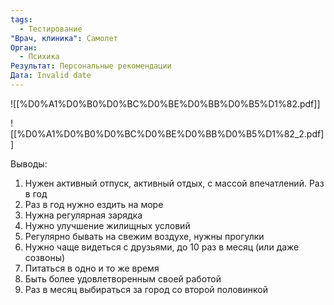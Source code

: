 ```yaml
---
tags:
  - Тестирование
"Врач, клиника": Самолет
Орган:
  - Психика
Результат: Персональные рекомендации
Дата: Invalid date
---
```

![[%D0%A1%D0%B0%D0%BC%D0%BE%D0%BB%D0%B5%D1%82.pdf]]

![[%D0%A1%D0%B0%D0%BC%D0%BE%D0%BB%D0%B5%D1%82_2.pdf]]

Выводы:

1. Нужен активный отпуск, активный отдых, с массой впечатлений. Раз в год
2. Раз в год нужно ездить на море
3. Нужна регулярная зарядка
4. Нужно улучшение жилищных условий
5. Регулярно бывать на свежим воздухе, нужны прогулки
6. Нужно чаще видеться с друзьями, до 10 раз в месяц (или даже созвоны)
7. Питаться в одно и то же время
8. Быть более удовлетворенным своей работой
9. Раз в месяц выбираться за город со второй половинкой